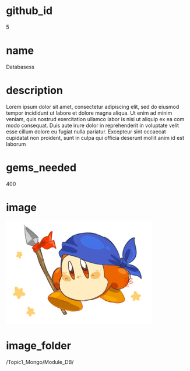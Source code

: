 # github_id
5

# name
Databasess  

# description
Lorem ipsum dolor sit amet, consectetur adipiscing elit, sed do eiusmod tempor incididunt ut labore et dolore magna aliqua. Ut enim ad minim veniam, quis nostrud exercitation ullamco labor is nisi ut aliquip ex ea com modo consequat. Duis aute irure dolor in reprehenderit in voluptate velit esse cillum dolore eu fugiat nulla pariatur. Excepteur sint occaecat cupidatat non proident, sunt in culpa qui officia deserunt mollit anim id est laborum      

# gems_needed
400

# image
<img src="images/dee.jpg">

# image_folder
/Topic1_Mongo/Module_DB/